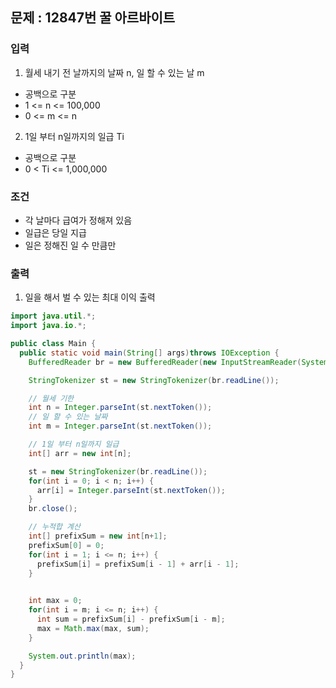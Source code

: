 ## 문제 : 12847번 꿀 아르바이트 

### 입력
1. 월세 내기 전 날까지의 날짜 n, 일 할 수 있는 날 m
- 공백으로 구분 
- 1 <= n <= 100,000
- 0 <= m <= n
2. 1일 부터 n일까지의 일급 Ti 
- 공백으로 구분 
- 0 < Ti <= 1,000,000

### 조건
-  각 날마다 급여가 정해져 있음 
- 일급은 당일 지급
- 일은 정해진 일 수 만큼만

### 출력
1. 일을 해서 벌 수 있는 최대 이익 출력 

```java
import java.util.*;
import java.io.*;

public class Main {
  public static void main(String[] args)throws IOException {
    BufferedReader br = new BufferedReader(new InputStreamReader(System.in));

    StringTokenizer st = new StringTokenizer(br.readLine());

    // 월세 기한 
    int n = Integer.parseInt(st.nextToken());
    // 일 할 수 있는 날짜 
    int m = Integer.parseInt(st.nextToken());

    // 1일 부터 n일까지 일급 
    int[] arr = new int[n];

    st = new StringTokenizer(br.readLine());
    for(int i = 0; i < n; i++) {
      arr[i] = Integer.parseInt(st.nextToken());
    }
    br.close(); 

    // 누적합 계산 
    int[] prefixSum = new int[n+1];
    prefixSum[0] = 0;
    for(int i = 1; i <= n; i++) {
      prefixSum[i] = prefixSum[i - 1] + arr[i - 1];
    }

    
    int max = 0; 
    for(int i = m; i <= n; i++) {
      int sum = prefixSum[i] - prefixSum[i - m];
      max = Math.max(max, sum);
    }

    System.out.println(max);
  }
}
```
